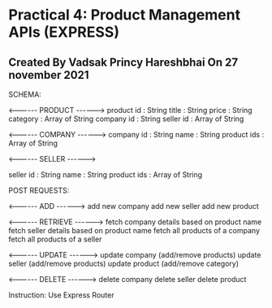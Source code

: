 # Practical 4: Product Management APIs (EXPRESS)
 
## Created By Vadsak Princy Hareshbhai  On 27 november 2021

SCHEMA:


<------ PRODUCT ------>
product id : String
title : String
price : String
category : Array of String
company id : String
seller id : Array of String


<------ COMPANY ------>
company id : String
name : String
product ids : Array of String


<------ SELLER ------>

seller id : String
name : String
product ids : Array of String


POST REQUESTS:


<------ ADD ------>
add new company
add new seller
add new product


<------ RETRIEVE ------>
fetch company details based on product name
fetch seller details based on product name
fetch all products of a company
fetch all products of a seller


<------ UPDATE ------>
update company (add/remove products)
update seller (add/remove products)
update product (add/remove category)


<------ DELETE ------>
delete company
delete seller
delete product


Instruction:
Use Express Router


